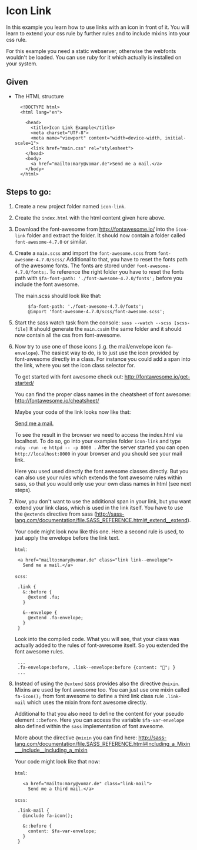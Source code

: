 # Icon Link
In this example you learn how to use links with an icon in front of it.
You will learn to extend your css rule by further rules and to include mixins into your css rule.

For this example you need a static webserver, otherwise the webfonts wouldn't be loaded. You can use ruby for it which actually is installed on your system.


## Given

- The HTML structure

        <!DOCTYPE html>
        <html lang="en">

          <head>
            <title>Icon Link Example</title>
            <meta charset="UTF-8">
            <meta name="viewport" content="width=device-width, initial-scale=1">
            <link href="main.css" rel="stylesheet">
          </head>
          <body>
            <a href="mailto:mary@vomar.de">Send me a mail.</a>
          </body>
        </html>

## Steps to go:

1. Create a new project folder named `icon-link`.

2. Create the `index.html` with the html content given here above.

3. Download the font-awesome from http://fontawesome.io/ into the `icon-link` folder and extract the folder.
It should now contain a folder called `font-awesome-4.7.0` or similar.

3. Create a `main.scss` and import the `font-awesome.scss` from `font-awesome-4.7.0/scss/`
    Additional to that, you have to reset the fonts path of the awesome fonts.
    The fonts are stored under `font-awesome-4.7.0/fonts;`. To reference the right folder you have to reset the fonts path with `$fa-font-path: './font-awesome-4.7.0/fonts';` before you include the font awesome.

    The main.scss should look like that:

            $fa-font-path: './font-awesome-4.7.0/fonts';
            @import 'font-awesome-4.7.0/scss/font-awesome.scss';


4. Start the sass watch task from the console: `sass --watch --scss [scss-file]`
It should generate the `main.css`in the same folder and it should now contain all the css from font-awesome.

5. Now try to use one of those icons (i.g. the mail/envelope icon `fa-envelope`).
    The easiest way to do, is to just use the icon provided by font-awesome directly in a class. For instance you could add a span into the link, where you set the icon class selector for.

    To get started with font awesome check out: http://fontawesome.io/get-started/

    You can find the proper class names in the cheatsheet of font awesome: http://fontawesome.io/cheatsheet/

    Maybe your code of the link looks now like that:

      <a href="mailto:mary@vomar.de" class="link">
        <span class="fa fa-envelope"></span>
        Send me a mail.</a>

    To see the result in the browser we need to access the index.html via localhost. To do so, go into your examples folder `icon-link` and type `ruby -run -e httpd -- -p 8000 .` After the server started you can open `http://localhost:8000` in your browser and you should see your mail link.

    Here you used used directly the font awesome classes directly.
    But you can also use your rules which extends the font awesome rules within sass, so that you would only use your own class names in html (see next steps).

6. Now, you don't want to use the additional span in your link, but you want extend your link class, which is used in the link itself.
    You have to use the `@extends` directive from sass (http://sass-lang.com/documentation/file.SASS_REFERENCE.html#_extend__extend).

    Your code might look now like this one. Here a second rule is used, to just apply the envelope before the link text.

      `html`:

        <a href="mailto:mary@vomar.de" class="link link--envelope">
          Send me a mail.</a>

      `scss`:

        .link {
          &::before {
            @extend .fa;
          }

          &--envelope {
            @extend .fa-envelope;
          }
        }

    Look into the compiled code. What you will see, that your class was actually added to the rules of font-awesome itself. So you extended the font awesome rules.

        ...
        .fa-envelope:before, .link--envelope:before {content: ""; }
        ...

7. Instead of using the `@extend` sass provides also the directive `@mixin`. Mixins are used by font awesome too.
    You can just use one mixin called `fa-icon();` from font awesome to define a third link class rule `.link-mail` which uses the mixin from font awesome directly.

    Additional to that you also need to define the content for your pseudo element `::before`. Here you can access the variable `$fa-var-envelope` also defined within the `sass` implementation of font awesome.

    More about the directive `@mixin` you can find here:
    http://sass-lang.com/documentation/file.SASS_REFERENCE.html#Including_a_Mixin___include__including_a_mixin

    Your code might look like that now:

      `html`:

          <a href="mailto:mary@vomar.de" class="link-mail">
            Send me a third mail.</a>

      `scss`:

        .link-mail {
          @include fa-icon();

          &::before {
            content: $fa-var-envelope;
          }
        }
